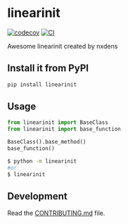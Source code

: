 # linearinit

[![codecov](https://codecov.io/gh/nxdens/linearInit/branch/main/graph/badge.svg?token=linearInit_token_here)](https://codecov.io/gh/nxdens/linearInit)
[![CI](https://github.com/nxdens/linearInit/actions/workflows/main.yml/badge.svg)](https://github.com/nxdens/linearInit/actions/workflows/main.yml)

Awesome linearinit created by nxdens

## Install it from PyPI

```bash
pip install linearinit
```

## Usage

```py
from linearinit import BaseClass
from linearinit import base_function

BaseClass().base_method()
base_function()
```

```bash
$ python -m linearinit
#or
$ linearinit
```

## Development

Read the [CONTRIBUTING.md](CONTRIBUTING.md) file.
